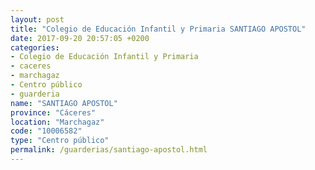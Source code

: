 ```yaml
---
layout: post
title: "Colegio de Educación Infantil y Primaria SANTIAGO APOSTOL"
date: 2017-09-20 20:57:05 +0200
categories:
- Colegio de Educación Infantil y Primaria
- caceres
- marchagaz
- Centro público
- guarderia
name: "SANTIAGO APOSTOL"
province: "Cáceres"
location: "Marchagaz"
code: "10006582"
type: "Centro público"
permalink: /guarderias/santiago-apostol.html
---
```

